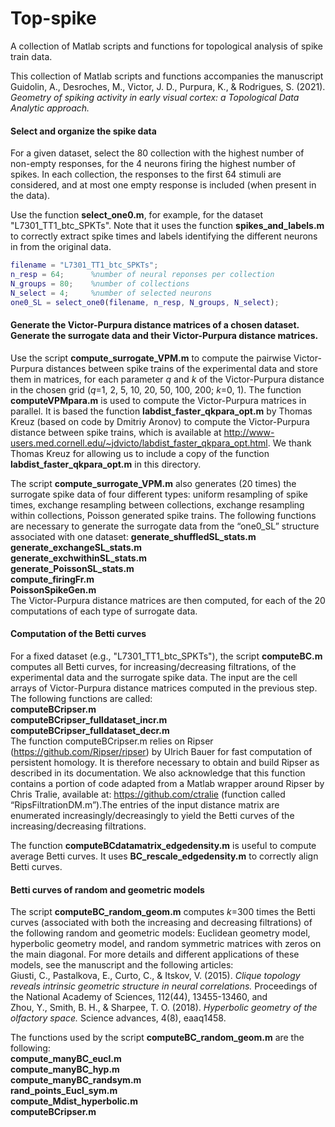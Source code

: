 # Top-spike
A collection of Matlab scripts and functions for topological analysis of spike train data.

This collection of Matlab scripts and functions accompanies the manuscript  
Guidolin, A., Desroches, M., Victor, J. D., Purpura, K., & Rodrigues, S. (2021). *Geometry of spiking activity in early visual cortex: a Topological Data Analytic approach.*

#### Select and organize the spike data
For a given dataset, select the 80 collection with the highest number of non-empty responses, for the 4 neurons firing the highest number of spikes. In each collection, the responses to the first 64 stimuli are considered, and at most one empty response is included (when present in the data).

Use the function **select_one0.m**, for example, for the dataset "L7301_TT1_btc_SPKTs".
Note that it uses the function **spikes_and_labels.m** to correctly extract spike times and labels identifying the different neurons in from the original data.

```matlab
filename = "L7301_TT1_btc_SPKTs";
n_resp = 64;      %number of neural reponses per collection
N_groups = 80;    %number of collections
N_select = 4;     %number of selected neurons
one0_SL = select_one0(filename, n_resp, N_groups, N_select);
```

#### Generate the Victor-Purpura distance matrices of a chosen dataset. Generate the surrogate data and their Victor-Purpura distance matrices.
Use the script **compute_surrogate_VPM.m** to compute the pairwise Victor-Purpura distances between spike trains of the experimental data and store them in matrices, for each parameter *q* and *k* of the Victor-Purpura distance in the chosen grid (*q*=1, 2, 5, 10, 20, 50, 100, 200; *k*=0, 1).
The function **computeVPMpara.m** is used to compute the Victor-Purpura matrices in parallel. It is based the function **labdist_faster_qkpara_opt.m** by Thomas Kreuz (based on code by Dmitriy Aronov) to compute the Victor-Purpura distance between spike trains, which is available at <http://www-users.med.cornell.edu/~jdvicto/labdist_faster_qkpara_opt.html>. We thank Thomas Kreuz for allowing us to include a copy of the function **labdist_faster_qkpara_opt.m** in this directory.

The script **compute_surrogate_VPM.m** also generates (20 times) the surrogate spike data of four different types: uniform resampling of spike times, exchange resampling between collections, exchange resampling within collections, Poisson generated spike trains. The following functions are necessary to generate the surrogate data from the “one0_SL” structure associated with one dataset:
**generate_shuffledSL_stats.m**  
**generate_exchangeSL_stats.m**  
**generate_exchwithinSL_stats.m**  
**generate_PoissonSL_stats.m**  
**compute_firingFr.m**  
**PoissonSpikeGen.m**  
The Victor-Purpura distance matrices are then computed, for each of the 20 computations of each type of surrogate data.

#### Computation of the Betti curves
For a fixed dataset (e.g., "L7301_TT1_btc_SPKTs"), the script **computeBC.m** computes all Betti curves, for increasing/decreasing filtrations, of the experimental data and the surrogate spike data. The input are the cell arrays of Victor-Purpura distance matrices computed in the previous step.
The following functions are called:  
**computeBCripser.m**  
**computeBCripser_fulldataset_incr.m**  
**computeBCripser_fulldataset_decr.m**  
The function computeBCripser.m relies on Ripser (<https://github.com/Ripser/ripser>) by Ulrich Bauer for fast computation of persistent homology. It is therefore necessary to obtain and build Ripser as described in its documentation. We also acknowledge that this function contains a portion of code adapted from a Matlab wrapper around Ripser by Chris Tralie, available at: <https://github.com/ctralie> (function called “RipsFiltrationDM.m”).The entries of the input distance matrix are enumerated increasingly/decreasingly to yield the Betti curves of the increasing/decreasing filtrations. 

The function **computeBCdatamatrix_edgedensity.m** is useful to compute average Betti curves. It uses **BC_rescale_edgedensity.m** to correctly align Betti curves.

#### Betti curves of random and geometric models

The script **computeBC_random_geom.m** computes *k*=300 times the Betti curves (associated with both the increasing and decreasing filtrations) of the following random and geometric models: Euclidean geometry model, hyperbolic geometry model, and random symmetric matrices with zeros on the main diagonal. For more details and different applications of these models, see the manuscript and the following articles:  
Giusti, C., Pastalkova, E., Curto, C., & Itskov, V. (2015). *Clique topology reveals intrinsic geometric structure in neural correlations.* Proceedings of the National Academy of Sciences, 112(44), 13455-13460, and   
Zhou, Y., Smith, B. H., & Sharpee, T. O. (2018). *Hyperbolic geometry of the olfactory space.* Science advances, 4(8), eaaq1458.

The functions used by the script **computeBC_random_geom.m** are the following:  
**compute_manyBC_eucl.m**  
**compute_manyBC_hyp.m**    
**compute_manyBC_randsym.m**    
**rand_points_Eucl_sym.m**  
**compute_Mdist_hyperbolic.m**  
**computeBCripser.m**  
